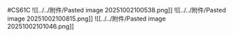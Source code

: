 #CS61C 
![[../../附件/Pasted image 20251002100538.png]]
![[../../附件/Pasted image 20251002100815.png]]
![[../../附件/Pasted image 20251002101046.png]]